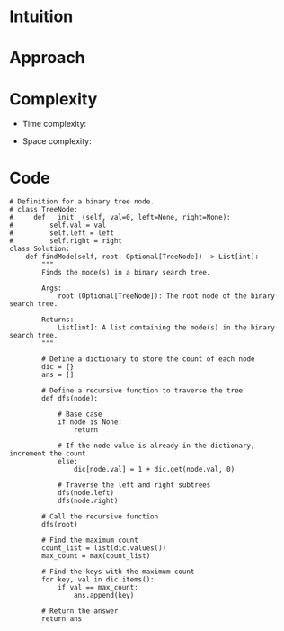# Intuition

<!-- Describe your first thoughts on how to solve this problem. -->

# Approach

<!-- Describe your approach to solving the problem. -->

# Complexity

- Time complexity:
<!-- Add your time complexity here, e.g. $$O(n)$$ -->

- Space complexity:
<!-- Add your space complexity here, e.g. $$O(n)$$ -->

# Code

```
# Definition for a binary tree node.
# class TreeNode:
#     def __init__(self, val=0, left=None, right=None):
#         self.val = val
#         self.left = left
#         self.right = right
class Solution:
    def findMode(self, root: Optional[TreeNode]) -> List[int]:
        """
        Finds the mode(s) in a binary search tree.

        Args:
            root (Optional[TreeNode]): The root node of the binary search tree.

        Returns:
            List[int]: A list containing the mode(s) in the binary search tree.
        """

        # Define a dictionary to store the count of each node
        dic = {}
        ans = []

        # Define a recursive function to traverse the tree
        def dfs(node):

            # Base case
            if node is None:
                return

            # If the node value is already in the dictionary, increment the count
            else:
                dic[node.val] = 1 + dic.get(node.val, 0)

            # Traverse the left and right subtrees
            dfs(node.left)
            dfs(node.right)

        # Call the recursive function
        dfs(root)

        # Find the maximum count
        count_list = list(dic.values())
        max_count = max(count_list)

        # Find the keys with the maximum count
        for key, val in dic.items():
            if val == max_count:
                ans.append(key)

        # Return the answer
        return ans
```
